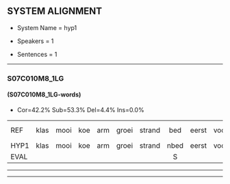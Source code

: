 
## SYSTEM ALIGNMENT

- System Name = hyp1

- Speakers = 1

- Sentences = 1

---

### S07C010M8_1LG

#### (S07C010M8_1LG-words)

- Cor=42.2%	Sub=53.3%	Del=4.4%	Ins=0.0%

|  |  |  |  |  |  |  |  |  |  |  |  |  |  |  |  |  |  |  |  |  |  |  |  |  |  |  |  |  |  |  |  |  |  |  |  |  |  |  |  |  |  |  |  |  |  |
|:--- |:---:|:---:|:---:|:---:|:---:|:---:|:---:|:---:|:---:|:---:|:---:|:---:|:---:|:---:|:---:|:---:|:---:|:---:|:---:|:---:|:---:|:---:|:---:|:---:|:---:|:---:|:---:|:---:|:---:|:---:|:---:|:---:|:---:|:---:|:---:|:---:|:---:|:---:|:---:|:---:|:---:|:---:|:---:|:---:|:---:|
| REF | klas | mooi | koe | arm | groei | strand | bed | eerst | voor | draai | sjaal | sjaal | herfst | duur | straat | leeuw | clown | * | hoek | krant | hout | vriend | gauw | chips*(schip) | * | groen | feest | reis | jas | huis | paard | vijf | muts*(mus) | * | nieuw | kind | bang | oog | zacht | schoen | plas | neus | neus | knoop | plank |
| HYP1 | klas | mooi | koe | arm | groei | strand | nbed | eerst | voor | drai | sia | sia | herftt | deur | sstraat | nee | s | loom | hoek | krant | gout | vreemt | gauw |  | schip | groen | veestt | reis | jos | huif | paar | vijf |  | nus | il | kind | bang | oog | stecht | schoen | plas | neer | deur | knp | lang |
| EVAL |  |  |  |  |  |  | S |  |  | S | S | S | S | S | S | S | S | S |  |  | S | S |  | D | S |  | S |  | S | S | S |  | D | S | S |  |  |  | S |  |  | S | S | S | S |
---

---
